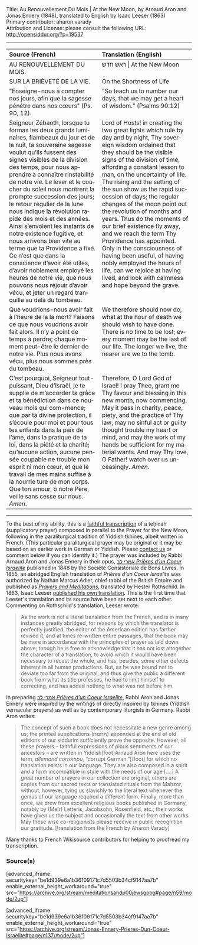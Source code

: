 <html>
<head></head>
<body>
Title: Au Renouvellement Du Mois | At the New Moon, by Arnaud Aron and Jonas Ennery (1848), translated to English by Isaac Leeser (1863)<br />
Primary contributor: aharon.varady<br />
Attribution and License: please consult the following URL: <a href="http://opensiddur.org/?p=19537">http://opensiddur.org/?p=19537</a>
<p />
<hr />

<table style="margin-left: auto;margin-right: auto;" class="draggable">
<thead><tr><th id="x" style="text-align: left;">Source (French)</th><th style="text-align: left;">Translation (English)</th></tr></thead>
<tbody>
<tr><td style="vertical-align:top;" width="50%">
<div class="french"><span lang="fr">
AU RENOUVELLEMENT DU MOIS.
</span></div></td>

<td style="vertical-align:top;" width="50%">
<div class="english"><span lang="en">
ראש חדש | At the New Moon
</span></div></tr>


<tr><td style="vertical-align:top;" width="50%">
<div class="french"><span lang="fr">
SUR LA BRIÈVETÉ DE LA VIE.
</span></div></td>

<td style="vertical-align:top;" width="50%">
<div class="english"><span lang="en">
On the Shortness of Life
</span></div></tr>


<tr><td style="vertical-align:top;" width="50%">
<div class="french"><span lang="fr">
"Enseigne-nous à compter nos jours, afin que la sagesse pénétre dans nos cœurs" (Ps. 90, 12).
</span></div></td>

<td style="vertical-align:top;" width="50%">
<div class="english"><span lang="en">
"So teach us to number our days, that we may get a heart of wisdom." (Psalms 90:12)
</span></div></tr>


<tr><td style="vertical-align:top;" width="50%">
<div class="french"><span lang="fr">
Seigneur Zébaoth, lorsque tu formas les deux grands luminaires, flambeaux du jour et de la nuit, ta souveraine sagesse voulut qu’ils fussent des signes visibles de la division des temps, pour nous apprendre à connaître rinstabilité de notre vie. Le lever et le coucher du soleil nous montrent la prompte succession des jours; le retour régulier de la lune nous indique la révolution rapide des mois et des années. Ainsi s’envolent les instants de notre existence fugitive, et nous arrivons bien vite au terme que ta Providence a fixé. Ce n’est que dans la conscience d’avoir été utiles, d’avoir noblement employé les heures de notre vie, que nous pouvons nous réjouir d’avoir vécu, et jeter un regard tranquille au delà du tombeau.
</span></div></td>

<td style="vertical-align:top;" width="50%">
<div class="english"><span lang="en">
Lord of Hosts! in creating the two great lights which rule by day and by night, Thy sovereign wisdom ordained that they should be the visible signs of the division of time, affording a constant lesson to man, on the uncertainty of life. The rising and the setting of the sun show us the rapid succession of days; the regular changes of the moon point out the revolution of months and years. Thus do the moments of our brief existence fly away, and we reach the term Thy Providence has appointed. Only in the consciousness of having been useful, of having nobly employed the hours of life, can we rejoice at having lived, and look with calmness and hope beyond the grave.
</span></div></tr>


<tr><td style="vertical-align:top;" width="50%">
<div class="french"><span lang="fr">
Que voudrions-nous avoir fait à l’heure de la la mort? Faisons ce que nous voudrions avoir fait alors. Il n’y a point de temps à perdre; chaque moment peut-être le dernier de notre vie. Plus nous avons vécu, plus nous sommes près du tombeau.
</span></div></td>

<td style="vertical-align:top;" width="50%">
<div class="english"><span lang="en">
We therefore should now do, what at the hour of death we should wish to have done. There is no time to be lost; every moment may be the last of our life. The longer we live, the nearer are we to the tomb.
</span></div></tr>


<tr><td style="vertical-align:top;" width="50%">
<div class="french"><span lang="fr">
C’est pourquoi, Seigneur tout-puissant, Dieu d’Israël, je te supplie de m’accorder ta grâce et ta bénédiction dans ce nouveau mois qui com-mence; que par ta divine protection, il s’écoule pour moi et pour tous tes enfants dans la paix de l’àme, dans la pratique de ta loi, dans la piété et la charité; qu’aucune action, aucune pensée coupable ne trouble mon esprit ni mon cœur, et que le travail de mes mains suffise à la nourrie ture de mon corps. Que ton amour, ô notre Père, veille sans cesse sur nous. <em>Amen</em>.
</span></div></td>

<td style="vertical-align:top;" width="50%">
<div class="english"><span lang="en">
Therefore, O Lord God of Israel! I pray Thee, grant me Thy favour and blessing in this new month, now commencing. May it pass in charity, peace, piety, and the practice of Thy law; may no sinful act or guilty thought trouble my heart or mind, and may the work of my hands be sufficient for my material wants. And may Thy love, O Father! watch over us unceasingly. <em>Amen</em>.
</span></div></td>
 </tr></tbody></table>

<hr />

To the best of my ability, this is a <a href="https://fr.wikisource.org/wiki/Livre:אמרי_לב_Prières_D%27un_Cœur_Israélite_(Jonas_Ennery,_1848).djvu">faithful transcription</a> of a teḥinah (supplicatory prayer) composed in parallel to the Prayer for the New Moon, following in the paraliturgical tradition of Yiddish tkhines, albeit written in French. (This particular paraliturgical prayer may be original or it may be based on an earlier work in German or Yiddish. Please <a href="https://opensiddur.org/contact/">contact us</a> or comment below if you can identify it.) The prayer was included by Rabbi Arnaud Aron and Jonas Ennery in their opus, <a href="https://archive.org/details/Jonas-Ennery-Prieres-Dun-Coeur-Israelite">אמרי לב <em>Prières d’un Coeur Israelite</em></a> published in 1848 by the Société Consistoriale de Bons Livres. In 1855, an abridged English translation of <em>Prières d’un Coeur Israelite</em> was authorized by Nathan Marcus Adler, chief rabbi of the British Empire and published as <a href="https://archive.org/details/HesterRothschildPrayersAndMeditations"><em>Prayers and Meditations</em></a>, translated by Hester Rothschild. In 1863, Isaac Leeser <a href="https://opensiddur.org/prayers-for/tkhines/imrei-lev-meditations-and-prayers-for-every-situation-and-occasion-in-life-1866/">published his own translation</a>. This is the first time that Leeser's translation and its source have been set next to each other. Commenting on Rothschild's translation, Leeser wrote:

<blockquote>As the work is not a literal translation from the French, and is in many instances greatly abridged, for reasons by which the translator is perfectly justified, the editor of the American edition has farther revised it, and at times re-written entire passages, that the book may be more in accordance with the principles of prayer as laid down above; though he is free to acknowledge that it has not lost altogether the character of a translation, to avoid which it would have been necessary to recast the whole, and has, besides, some other defects inherent in all human productions. But, as he was bound not to deviate too far from the original, and thus give the public a different book from what its title professes, he had to limit himself to correcting, and has added nothing to what was not before him.</blockquote>

In preparing <a href="https://archive.org/details/Jonas-Ennery-Prieres-Dun-Coeur-Israelite">אמרי לב <em>Prières d’un Coeur Israelite</em></a>, Rabbi Aron and Jonas Ennery were inspired by the writings of directly inspired by tkhines (Yiddish vernacular prayers) as well as by contemporary liturgists in Germany. Rabbi Aron writes:

<blockquote>
The concept of such a book does not necessitate a new genre among us; the printed supplications (תחנות) appended at the end of old editions of our siddurim sufficiently prove the opposite. However, all these prayers – faithful expressions of pious sentiments of our ancestors – are written in Yiddish[foot]Arnaud Aron here uses the term, <em>allemand corrompu</em>, “corrupt German.”[/foot] for which no translation exists in our language. They are also composed in a spirit and a form incompatible in style with the needs of our age [....] A great number of prayers in our collection are original, others are copies from our sacred texts or translated rituals from the Maḥzor, without, however, tying us slavishly to the literal text whenever the genius of our language required a different form. Finally, more than once, we drew from excellent religious books published in Germany, notably by (Meïr) Letteris, Jacobsohn, Rosenfield, etc.; their works have given us the subject and occasionally the text from other works. May these wise co-religionists please receive in public recognition our gratitude. [translation from the French by Aharon Varady]</blockquote>

Many thanks to French Wikisource contributors for helping to proofread my transcription.

<h3>Source(s)</h3>

[advanced_iframe securitykey="be1d939e6a1b36109171c7d5503b34cf9147aa7b" enable_external_height_workaround="true" src="https://archive.org/stream/meditationsandp00jewsgoog#page/n59/mode/2up"]

[advanced_iframe securitykey="be1d939e6a1b36109171c7d5503b34cf9147aa7b" enable_external_height_workaround="true" src="https://archive.org/stream/Jonas-Ennery-Prieres-Dun-Coeur-Israelite#page/n137/mode/2up"]
</body>
</html>